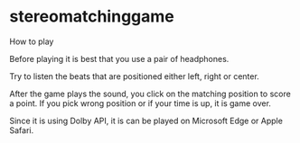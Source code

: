 # stereomatchinggame

How to play

Before playing it is best that you use a pair of headphones.

Try to listen the beats that are positioned either left, right or center.

After the game plays the sound, you click on the matching position to score a point. If you pick wrong position or if your time is up, it is game over.

Since it is using Dolby API, it is can be played on Microsoft Edge or Apple Safari.

